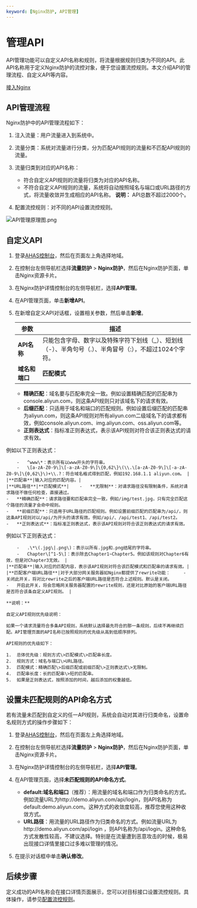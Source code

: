 ```yaml
---
keyword: [Nginx防护, API管理]
---
```


# 管理API

API管理功能可以自定义API名称和规则，将流量根据规则归类为不同的API。此API名称用于定义Nginx防护的流控对象，便于您设置流控规则。本文介绍API的管理流程、自定义API等内容。

[接入Nginx](/cn.zh-CN/Nginx防护/接入Nginx.md)

## API管理流程

Nginx防护中的API管理流程如下：

1.  注入流量：用户流量进入到系统中。
2.  流量分类：系统对流量进行分类，分为匹配API规则的流量和不匹配API规则的流量。
3.  流量归类到对应的API名称：

    -   符合自定义API规则的流量将归类为对应的API名称。
    -   不符合自定义API规则的流量，系统将自动按照域名与端口或URL路径的方式，将流量收敛并生成相应的API名称。
    **说明：** API总数不超过2000个。

4.  配置流控规则：对不同的API设置流控规则。

![API管理原理图.png](https://static-aliyun-doc.oss-accelerate.aliyuncs.com/assets/img/zh-CN/5448821161/p228756.png)

## 自定义API

1.  登录[AHAS控制台](https://ahas.console.aliyun.com)，然后在页面左上角选择地域。

2.  在控制台左侧导航栏选择**流量防护** \> **Nginx防护**，然后在Nginx防护页面，单击Nginx资源卡片。

3.  在Nginx防护详情控制台的左侧导航栏，选择**API管理**。

4.  在API管理页面，单击**新增API**。

5.  在新增自定义API对话框，设置相关参数，然后单击**新增**。

    |参数|描述|
    |--|--|
    |**API名称**|只能包含字母、数字以及特殊字符下划线（\_）、短划线（-）、半角句号（.）、半角冒号（:），不超过1024个字符。|
    |**域名和端口**|**匹配模式**|    -   **无限制**：对请求路径没有限制条件，系统对请求路径不做任何检查，直接通过。
    -   **精确匹配**：域名要与匹配串完全一致。例如设置精确匹配的匹配串为console.aliyun.com，则这条API规则只对该域名下的请求有效。
    -   **后缀匹配**：只适用于域名和端口的匹配规则。例如设置后缀匹配的匹配串为aliyun.com，则这条API规则对所有aliyun.com二级域名下的请求都有效，例如console.aliyun.com、img.aliyun.com、oss.aliyun.com等。
    -   **正则表达式**：指标准正则表达式，表示该API规则对符合该正则表达式的请求有效。

例如以下正则表达式：

        -   ^www\*：表示所有以www开头的字符串。
        -   \[a-zA-Z0-9\]\[-a-zA-Z0-9\]\{0,62\}\(\\.\[a-zA-Z0-9\]\[-a-zA-Z0-9\]\{0,62\}\)+\\.?：符合域名格式得到匹配，例如192.168.1.1 aliyun.com。 |
    |**匹配串**|输入对应的匹配内容。|
    |**URL路径**|**匹配模式**|    -   **无限制**：对请求路径没有限制条件，系统对请求路径不做任何检查，直接通过。
    -   **精确匹配**：请求路径要和匹配串完全一致，例如/img/test.jpg，只有完全匹配这个路径的流量才会命中规则。
    -   **前缀匹配**：只适用于URL路径的匹配规则。例如设置前缀匹配的匹配串为/api/，则这条API规则对以/api/为开头的请求有效。例如/api/、/api/test1、/api/test2。
    -   **正则表达式**：指标准正则表达式，表示该API规则对符合该正则表达式的请求有效。

例如以下正则表达式：

        -   .\*\(.jpg\|.png\)：表示以所有.jpg和.png结尾的字符串。
        -   Chapter\[^1-5\]：表示除去Chapter1~Chapter5。例如该规则对Chapter6有效，但是对Chapter3无效。 |
    |**匹配串**|输入对应的匹配内容，表示该API规则对符合该匹配模式和匹配串的请求有效。|
    |**匹配客户端URL路径**|对于大部分网关服务器如Nginx都提供了rewrite功能：     -   关闭此开关，将对比rewrite之后的客户端URL路径是否符合上述规则。默认是关闭。
    -   开启此开关，将会忽略网关服务器配置的rewrite规则，还是对比原始的客户端URL路径是否符合该条自定义API规则。 |

    **说明：**

    自定义API规则优先级说明：

    如果一个请求流量符合多条API规则，系统默认选择最先符合的那一条规则，后续不再继续匹配。API管理页面的API名称已按照规则的优先级从高到低顺序排列。

    API规则的优先级如下：

    1.  总体优先级：规则方式\>匹配模式\>匹配串长度。
    2.  规则方式：域名与端口\>URL路径。
    3.  匹配模式：精确匹配\>后缀匹配或前缀匹配\>正则表达式\>无限制。
    4.  匹配串长度：长的匹配串\>短的匹配串。
    5.  如果是正则表达式，按照添加的时间，越后添加的权重越低。

## 设置未匹配规则的API命名方式

若有流量未匹配到自定义的任一API规则，系统会自动对其进行归类命名，设置命名规则方式的操作步骤如下：

1.  登录[AHAS控制台](https://ahas.console.aliyun.com)，然后在页面左上角选择地域。

2.  在控制台左侧导航栏选择**流量防护** \> **Nginx防护**，然后在Nginx防护页面，单击Nginx资源卡片。

3.  在Nginx防护详情控制台的左侧导航栏，选择**API管理**。

4.  在API管理页面，选择**未匹配规则的API命名方式**。

    -   **default:域名和端口**（推荐）：用流量的域名和端口作为归类命名的方式。例如流量URL为http://demo.aliyun.com/api/login，则API名称为default:demo.aliyun.com。这种方式的收敛度较高，推荐您使用这种收敛方式。
    -   **URL路径**：用流量的URL路径作为归类命名的方式。例如流量URL为http://demo.aliyun.com/api/login ，则API名称为/api/login。这种命名方式发散性较高，不建议选择。特别是在流量遭到恶意攻击的时候，极易出现接口详情里接口过多难以管理的情况。
5.  在提示对话框中单击**确认修改**。


## 后续步骤

定义成功的API名称会在接口详情页面展示，您可以对目标接口设置流控规则。具体操作，请参见[配置流控规则](/cn.zh-CN/Nginx防护/配置流控规则.md)。

